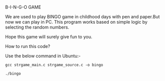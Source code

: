 B-I-N-G-O GAME

We are used to play BINGO game in childhood days with pen and paper.But now we can play in PC. This program works based on simple logic by selecting the random numbers.

Hope this game will surely give fun to you.

How to run this code?

Use the below command in Ubuntu:-

	gcc strgame_main.c strgame_source.c -o bingo
	
	./bingo
    
